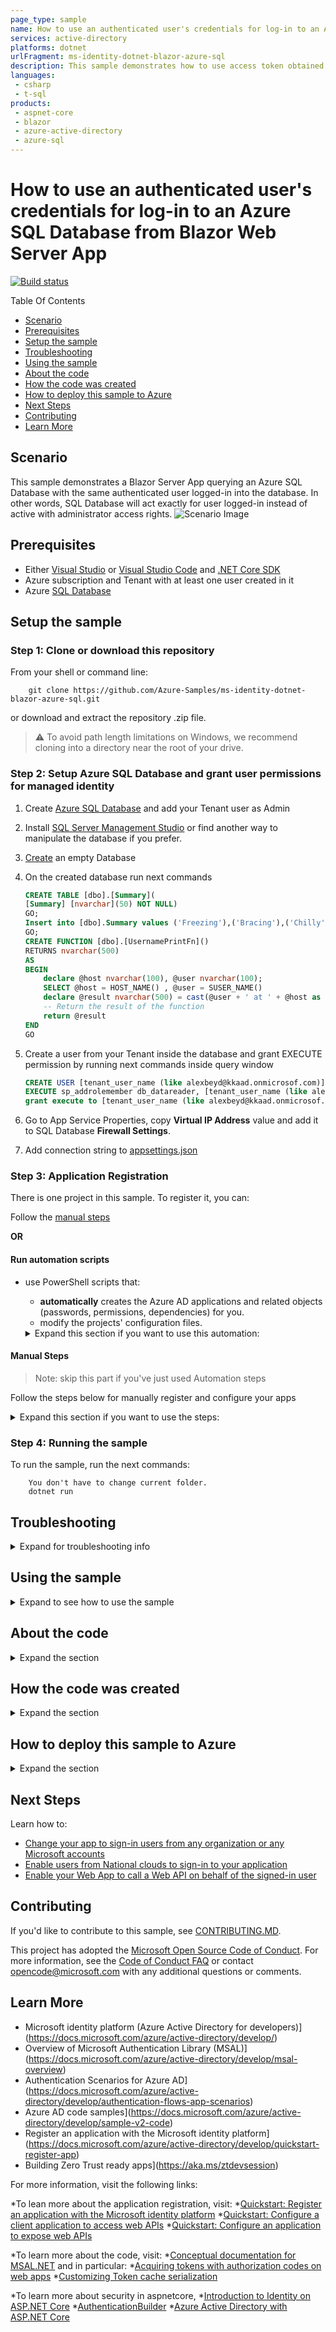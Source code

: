 ```yaml
---
page_type: sample
name: How to use an authenticated user's credentials for log-in to an Azure SQL Database from Blazor Web Server App
services: active-directory
platforms: dotnet
urlFragment: ms-identity-dotnet-blazor-azure-sql
description: This sample demonstrates how to use access token obtained from AAD for connecting to Azure SQL Server database as a user that is logged in into the application.
languages:
 - csharp
 - t-sql
products:
 - aspnet-core
 - blazor
 - azure-active-directory
 - azure-sql
---
```


# How to use an authenticated user's credentials for log-in to an Azure SQL Database from Blazor Web Server App

[![Build status](https://identitydivision.visualstudio.com/IDDP/_apis/build/status/AAD%20Samples/.NET%20client%20samples/ASP.NET%20Core%20Web%20App%20tutorial)](https://identitydivision.visualstudio.com/IDDP/_build/latest?definitionId=819)

Table Of Contents

* [Scenario](#Scenario)
* [Prerequisites](#Prerequisites)
* [Setup the sample](#Setup-the-sample)
* [Troubleshooting](#Troubleshooting)
* [Using the sample](#Using-the-sample)
* [About the code](#About-the-code)
* [How the code was created](#How-the-code-was-created)
* [How to deploy this sample to Azure](#How-to-deploy-this-sample-to-Azure)
* [Next Steps](#Next-Steps)
* [Contributing](#Contributing)
* [Learn More](#Learn-More)

## Scenario

This sample demonstrates a Blazor Server App querying an Azure SQL Database with the same authenticated user logged-in into the database. In other words, SQL Database will act exactly for user logged-in instead of active with administrator access rights.
![Scenario Image](ReadmeFiles/topology.png)



## Prerequisites

- Either [Visual Studio](https://visualstudio.microsoft.com/downloads/) or [Visual Studio Code](https://code.visualstudio.com/download) and [.NET Core SDK](https://www.microsoft.com/net/learn/get-started)
- Azure subscription and Tenant with at least one user created in it
- Azure [SQL Database](https://docs.microsoft.com/en-us/azure/azure-sql/database/single-database-create-quickstart)




## Setup the sample


### Step 1: Clone or download this repository

From your shell or command line:

```console
    git clone https://github.com/Azure-Samples/ms-identity-dotnet-blazor-azure-sql.git
```

or download and extract the repository .zip file.

>:warning: To avoid path length limitations on Windows, we recommend cloning into a directory near the root of your drive.

### Step 2: Setup Azure SQL Database and grant user permissions for managed identity

1. Create [Azure SQL Database](https://docs.microsoft.com/en-us/azure/azure-sql/database/single-database-create-quickstart) and add your Tenant user as Admin
2. Install [SQL Server Management Studio](https://docs.microsoft.com/sql/ssms/download-sql-server-management-studio-ssms) or find another way to manipulate the database if you prefer.
3. [Create](https://docs.microsoft.com/sql/relational-databases/databases/create-a-database) an empty Database
4. On the created database run next commands

   ```sql
   CREATE TABLE [dbo].[Summary](
   [Summary] [nvarchar](50) NOT NULL) 
   GO;
   Insert into [dbo].Summary values ('Freezing'),('Bracing'),('Chilly'),('Cool'),('Mild'),('Warm'),('Balmy'),('Hot'),('Sweltering'),('Scorching')
   GO;
   CREATE FUNCTION [dbo].[UsernamePrintFn]()
   RETURNS nvarchar(500)
   AS
   BEGIN
       declare @host nvarchar(100), @user nvarchar(100);
       SELECT @host = HOST_NAME() , @user = SUSER_NAME()
       declare @result nvarchar(500) = cast(@user + ' at ' + @host as nvarchar(500))
       -- Return the result of the function
       return @result
   END
   GO
   ```

5. Create a user from your Tenant inside the database and grant EXECUTE permission by running next commands inside query window

   ```sql
   CREATE USER [tenant_user_name (like alexbeyd@kkaad.onmicrosof.com)] FROM EXTERNAL PROVIDER; 
   EXECUTE sp_addrolemember db_datareader, [tenant_user_name (like alexbeyd@kkaad.onmicrosof.com)];
   grant execute to [tenant_user_name (like alexbeyd@kkaad.onmicrosof.com)]
   ```

6. Go to App Service Properties, copy **Virtual IP Address** value and add it to SQL Database **Firewall Settings**.
7. Add connection string to [appsettings.json](https://github.com/aremo-ms/ms-identity-dotnet-blazor-azure-sql/blob/master/appsettings.json)


### Step 3: Application Registration

There is one project in this sample. To register it, you can:

Follow the [manual steps](#Manual-steps)

**OR**

#### Run automation scripts

* use PowerShell scripts that:
  * **automatically** creates the Azure AD applications and related objects (passwords, permissions, dependencies) for you.
  * modify the projects' configuration files.

  <details>
   <summary>Expand this section if you want to use this automation:</summary>

    > **WARNING**: If you have never used **Azure AD Powershell** before, we recommend you go through the [App Creation Scripts guide](./AppCreationScripts/AppCreationScripts.md) once to ensure that your environment is prepared correctly for this step.
  
    1. On Windows, run PowerShell as **Administrator** and navigate to the root of the cloned directory
    1. In PowerShell run:

       ```PowerShell
       Set-ExecutionPolicy -ExecutionPolicy RemoteSigned -Scope Process -Force
       ```

    1. Run the script to create your Azure AD application and configure the code of the sample application accordingly.
    1. For interactive process - in PowerShell run:

       ```PowerShell
       cd .\AppCreationScripts\
       .\Configure.ps1 -TenantId "[Optional] - your tenant id" -Environment "[Optional] - Azure environment, defaults to 'Global'"
       ```

    1. In case the previous script fails with error about duplicate App Registration, you might want to run the next cleanup script prior to re-running Configure.ps1

       ```powershell
       cd .\AppCreationScripts\
       .\Cleanup.ps1
       ```

       > Other ways of running the scripts are described in [App Creation Scripts guide](./AppCreationScripts/AppCreationScripts.md)
       > The scripts also provide a guide to automated application registration, configuration and removal which can help in your CI/CD scenarios.

  </details>

#### Manual Steps

 > Note: skip this part if you've just used Automation steps

Follow the steps below for manually register and configure your apps

<details>
   <summary>Expand this section if you want to use the steps:</summary>

   1. Sign in to the [Azure portal](https://portal.azure.com).
   2. If your account is present in more than one Azure AD tenant, select your profile at the top right corner in the menu on top of the page, and then **switch directory** to change your portal session to the desired Azure AD tenant.

##### Register the client app (ClientApp-blazor-azuresql)

   1. Navigate to the [Azure portal](https://portal.azure.com) and select the **Azure AD** service.
   1. Select the **App Registrations** blade on the left, then select **New registration**.
   1. In the **Register an application page** that appears, enter your application's registration information:
      * In the **Name** section, enter a meaningful application name that will be displayed to users of the app, for example `ClientApp-blazor-azuresql`.
   1. Under **Supported account types**, select **Accounts in this organizational directory only**
   1. Click **Register** to create the application.
   1. In the app's registration screen, find and note the **Application (client) ID**. You use this value in your app's configuration file(s) later in your code.
   1. In the app's registration screen, select **Authentication** in the menu.
      * If you don't have a platform added, select **Add a platform** and select the **Web** option.
   1. In the **Redirect URI** section enter the following redirect URIs: 
      * `https://localhost:44348/`
      * `https://localhost:44348/signin-oidc`
   1. In the **Front-channel logout URL** section, set it to `https://localhost:44348/signout-oidc`.
   1. Select **Access tokens (used for implicit flows)** checkbox.
   1. Click **Save** to save your changes.
   1. In the app's registration screen, select the **Certificates & secrets** blade in the left to open the page where you can generate secrets and upload certificates.
   1. In the **Client secrets** section, select **New client secret**:
      * Optionally you can type a key description (for instance `app secret`),
      * Select recommended Expire duration.
      * The generated key value will be displayed when you select the **Add** button. Copy and save the generated value for use in later steps.
      * You'll need this key later in your code's configuration files. This key value will not be displayed again, and is not retrievable by any other means, so make sure to note it from the Azure portal before navigating to any other screen or blade.

##### Configure the client app (ClientApp-blazor-azuresql) to use your app registration

   Open the project in your IDE (like Visual Studio or Visual Studio Code) to configure the code.

   > In the steps below, "ClientID" is the same as "Application ID" or "AppId".

   1. Open the `Client\appsettings.json` file.
      1. Find the key `Domain` and replace the existing value with your Azure AD tenant name.
      2. Find the key `TenantId` and replace the existing value with your Azure AD tenant ID.
      3. Find the key `ClientId` and replace the existing value with the application ID (clientId) of `ClientApp-blazor-azuresql` app copied from the Azure portal.
      4. Find the key `ClientSecret` and replace the existing value with the key you saved during the creation of `ClientApp-blazor-azuresql` copied from the Azure portal.

  **For more information, visit** [Register Application AAD](https://docs.microsoft.com/en-us/azure/active-directory/develop/quickstart-register-app)

  </details>

### Step 4: Running the sample

 To run the sample, run the next commands:

```console
    You don't have to change current folder. 
    dotnet run
```

## Troubleshooting

<details>
 <summary>Expand for troubleshooting info</summary>

Use [Stack Overflow](http://stackoverflow.com/questions/tagged/msal) to get support from the community.
Ask your questions on Stack Overflow first and browse existing issues to see if someone has asked your question before.
Make sure that your questions or comments are tagged with [`azure-active-directory` `adal` `msal` `dotnet`].

If you find a bug in the sample, please raise the issue on [GitHub Issues](../../issues).

To provide a recommendation, visit the following [User Voice page](https://feedback.azure.com/forums/169401-azure-active-directory).
</details>

## Using the sample

<details>
 <summary>Expand to see how to use the sample</summary>

 Running from **VS Code**:

 ```powershell
  dotnet run
 ```

 If you're running from Visual Studio, press **F5** or **Ctrl+F5** (for no debug run)

 On the main page you will be offered to Log In or to go to a "Fetch data" page
 If you choose to go to "Fetch data" page without logging-in, you will be asked to login with a standard UI.
 When the application will be logged in, it will try to connect to Azure SQL Database with the same access token it acquired for the currently logged user.
 Successful connection will be indicated when the page will state that the user is logged into the database and a table with mock forecast data is displayed.

 ![fetch_data_page](../ReadmeFiles/fetch-data-page.png)

 The page displays a message with user and host names that are values of @user and @host on SQL Database.

Did the sample not work for you as expected? Did you encounter issues trying this sample? Then please reach out to us using the [GitHub Issues](../../../../issues) page.

[Consider taking a moment to share your experience with us.](https://forms.office.com/Pages/ResponsePage.aspx?id=v4j5cvGGr0GRqy180BHbRz0h_jLR5HNJlvkZAewyoWxUNEFCQ0FSMFlPQTJURkJZMTRZWVJRNkdRMC4u)
</details>

## About the code

<details>
 <summary>Expand the section</summary>

 The main purpose of this sample is to show how to propagate AAD user to SQL server. The scenario is as follows:

 1. Get Access Token through interactive log-in process and cache it. To enable caching we have to add the 2 last lines to AAD configuration inside Program.cs:

  ```csharp
    builder.Services.AddAuthentication(OpenIdConnectDefaults.AuthenticationScheme)
                .AddMicrosoftIdentityWebApp(builder.Configuration.GetSection("AzureAd"))
                .EnableTokenAcquisitionToCallDownstreamApi() 
                .AddInMemoryTokenCaches();
  ```

 2. Every time, the new SQL connection is created, acquire the cached token and add it to the connection object. If the cached token is unavailable, the MsalUiRequiredException will be thrown and interactive Authorization process will be kicked-off. Here is relevant code snippet from UserAADServices.cs:

  ```csharp
    public async Task<string> GetAccessToken(AuthenticationState authState)
        {
            string accessToken = string.Empty;

            //https://database.windows.net/.default
            var scopes = new string[] { _azureSettings["Scopes"] };

            try
            {
                var accountIdentifier = GetAccountIdentifier(authState);

                IAccount account = await _app.GetAccountAsync(accountIdentifier);

                AuthenticationResult authResult = await _app.AcquireTokenSilent(scopes, account).ExecuteAsync();
                accessToken = authResult.AccessToken;
            }
            catch (MsalUiRequiredException)
            {
                _consentHandler.ChallengeUser(scopes);
                return accessToken;
            }

            return accessToken;
        }
  ```

  > Notice that the code is using a special default scope to be able to work with SQL Server - **https://database.windows.net/.default**

</details>


## How the code was created

<details>
 <summary>Expand the section</summary>

 The application was generated out of standard Visual Studio template for **[Blazor Server App](https://docs.microsoft.com/en-us/aspnet/core/blazor/tooling?view=aspnetcore-6.0&pivots=windows)**
 After that SQL Server Database functionality and Authentication were configured.

1. Create initial sample, follow the [instructions](https://docs.microsoft.com/en-us/aspnet/core/blazor/tooling?view=aspnetcore-6.0&pivots=windows).  During the setup choose to use Microsoft Identity PLatform for Authentication.

1. Modify appsettings.json file
Replace contents of the configuration by the below lines:

```json
{
  "AzureAd": {
    "Instance": "https://login.microsoftonline.com/",
    "Domain": "[Enter the domain of your tenant, e.g. contoso.onmicrosoft.com]",
    "TenantId": "[Enter 'common', or 'organizations' or the Tenant Id (Obtained from the Azure portal. Select 'Endpoints' from the 'App registrations' blade and use the GUID in any of the URLs), e.g. da41245a5-11b3-996c-00a8-4d99re19f292]",
    "ClientId": "[Enter the Client Id (Application ID obtained from the Azure portal), e.g. ba74781c2-53c2-442a-97c2-3d60re42f403]",
    "SignedOutCallbackPath": "/signout-callback-oidc",
    "Scopes": "https://database.windows.net/.default",
    "OnSignOutRedirectPage": "https://localhost:44348",
    "ClientSecret": "[Copy the client secret added to the app from the Azure portal]",
    //"ClientCertificates": [
    //  {
    //    "SourceType": "KeyVault",
    //    "KeyVaultUrl": "[Enter URL for you Key Vault]",
    //    "KeyVaultCertificateName": "[Enter name of the certificate]"
    //  }
    //]
  },
  "Logging": {
    "LogLevel": {
      "Default": "Information",
      "Microsoft": "Warning",
      "Microsoft.Hosting.Lifetime": "Information"
    }
  },
  "AllowedHosts": "*",
  "ConnectionStrings": {
    "SqlDbContext": "Server=<your server name>;database=<your database name>;Persist Security Info=False;MultipleActiveResultSets=False;Encrypt=True;TrustServerCertificate=False"
  }
}
```

1. Open Program.cs.
   - Replace

    ```csharp
     builder.Services.AddAuthentication(OpenIdConnectDefaults.AuthenticationScheme)
     .AddMicrosoftIdentityWebApp(builder.Configuration.GetSection("AzureAd"));
    ```

    by

    ```csharp
     builder.Services.AddAuthentication(OpenIdConnectDefaults.AuthenticationScheme)
                .AddMicrosoftIdentityWebApp(builder.Configuration.GetSection("AzureAd"))
                .EnableTokenAcquisitionToCallDownstreamApi(new string[] { "https://sql.azuresynapse.usgovcloudapi.net/user_impersonation" })
                .AddInMemoryTokenCaches();

    ```

   - Comment the below code. If you leave it uncommented, the application will try to login immediately after start and you won't have a chance to see main page while user is not logged-in

     ```csharp
      builder.Services.AddAuthorization(options =>
      {
       // By default, all incoming requests will be authorized according to the default policy
       options.FallbackPolicy = options.DefaultPolicy;
      });
     ```

   - Replace

     ```csharp
       builder.Services.AddSingleton<WeatherForecastService>();
      ```

      by

      ```csharp
       builder.Services
                .AddScoped<WeatherForecastService>()
                .AddScoped<UserAADService>()
                .AddSingleton<SqlDatabase>();
      ```

1. Open Data/WeatherForecastService.cs and replace the entire class by below code:

    ```csharp
     public class WeatherForecastService
     {
        private readonly UserAADService _userAAD;
        private readonly SqlDatabase _database;

        public WeatherForecastService(UserAADService userAAD, SqlDatabase database)
        {
            _userAAD = userAAD;
            _database = database;
        }

        public async Task<WeatherForecast[]> GetForecastAsync(DateTime startDate, AuthenticationState authState)
        {
            //database call
            var dbSummaries = await GetSummaries(authState);

            var rnd = new Random();
            return Enumerable.Range(1, 5).Select(index => new WeatherForecast
            {
                Date = startDate.AddDays(index),
                TemperatureC = rnd.Next(-20, 55),
                Summary = dbSummaries[rnd.Next(dbSummaries.Count)]
            }).ToArray();
        }

        private async Task<IList<string>> GetSummaries(AuthenticationState authState)
        {
            var summaryList = new List<string>();
            using (SqlConnection conn = _database.GetSqlConnection())
            {
                conn.AccessToken = await _userAAD.GetAccessToken(authState);
                if (conn.AccessToken.IsNullOrEmpty()) return summaryList;

                try
                {
                    if (conn.State == ConnectionState.Closed)
                    await conn.OpenAsync();
                    
                    SqlCommand cmd = new(@"select * from Summary", conn);

                    var myReader = await cmd.ExecuteReaderAsync();

                    while (myReader.Read())
                    {
                        summaryList.Add(myReader["Summary"].ToString());
                    }
                }
                catch (Exception)
                {
                    return summaryList;
                }
                finally
                {
                    if (conn.State == ConnectionState.Open)
                        await conn.CloseAsync();
                }
            }

            return summaryList;
        }
     }
    ```

1. Create SqlDatabase class

    ```csharp
     public class SqlDatabase
     {
        IConfiguration _configuration;

        public SqlDatabase(IConfiguration configuration)
        {
            _configuration = configuration;
        }

        public SqlConnection GetSqlConnection(string connStringName = "SqlDbContext")
        {
            return new(_configuration.GetConnectionString(connStringName));
        }
     }
    ```

1. Create UserAADService class

    ```csharp
     public class UserAADService
     {
        private readonly IConfiguration _configuration;
        private readonly IConfidentialClientApplication _app;
        private readonly IConfigurationSection _azureSettings;
        private readonly SqlDatabase _database;
        readonly MicrosoftIdentityConsentAndConditionalAccessHandler _consentHandler;

        public UserAADService(IConfiguration configuration, SqlDatabase database, MicrosoftIdentityConsentAndConditionalAccessHandler consentHandler)
        {
            _consentHandler = consentHandler;

            _database = database;

            _configuration = configuration;

            _azureSettings = _configuration.GetSection("AzureAd");

            _app =
                ConfidentialClientApplicationBuilder.Create(_azureSettings["ClientId"])
                    .WithClientSecret(_azureSettings["ClientSecret"])
                    .WithAuthority(AzureCloudInstance.AzurePublic, _azureSettings["TenantId"])
                    .WithCacheOptions(CacheOptions.EnableSharedCacheOptions)
                    .Build();
        }

        public async Task<string> GetAccessToken(AuthenticationState authState)
        {
            string accessToken = string.Empty;
            var scopes = new string[] { _azureSettings["Scopes"] };

            try
            {
                var accountIdentifier = GetAccountIdentifier(authState);

                IAccount account = await _app.GetAccountAsync(accountIdentifier);

                AuthenticationResult authResult = await _app.AcquireTokenSilent(scopes, account).ExecuteAsync();
                accessToken = authResult.AccessToken;
            }
            catch (Exception)
            {
                _consentHandler.ChallengeUser(scopes);
                return accessToken;
            }

            return accessToken;
        }

        public async Task<string> GetDatabaseLoggedUser(AuthenticationState authState)
        {
            var loggedUser = "N/A";

            using (SqlConnection conn = _database.GetSqlConnection())
            {
                try
                {
                    var token = await GetAccessToken(authState);

                    if (string.IsNullOrEmpty(token)) return loggedUser;

                    conn.AccessToken = token;

                    if (conn.State == ConnectionState.Closed)
                        await conn.OpenAsync();

                    SqlCommand cmd = new(@"SELECT [dbo].[UsernamePrintFn]()", conn);

                    loggedUser = (await cmd.ExecuteScalarAsync()).ToString();

                }
                catch (Exception)
                {
                    return loggedUser;
                }
                finally
                {
                    if (conn.State == ConnectionState.Open)
                        await conn.CloseAsync();
                }
            }

            return loggedUser;
        }

        private string GetAccountIdentifier(AuthenticationState authState)
        {
            if (authState.User.Identities.First().Claims.Where(c => c.Type == "uid").Count() == 0 ||
                authState.User.Identities.First().Claims.Where(c => c.Type == "utid").Count() == 0)
            {
                return null;
            }
            //return "<user object id>.<tenant id>" which is account identifier;
            return authState.User.Identities.First().Claims.Where(c => c.Type == "uid").First().Value + "." +
                authState.User.Identities.First().Claims.Where(c => c.Type == "utid").First().Value;
        }
     }
    ```

1. Open Pages/FetchData.razor and replace the entire code with this:

    ```csharp
        @page "/fetchdata"

        @using ms_identity_dotnet_blazor_azure_sql.AAD
        @using ms_identity_dotnet_blazor_azure_sql.Data
        @inject WeatherForecastService ForecastService
        @inject UserAADService UserAADService
        @inject AuthenticationStateProvider GetAuthenticationStateAsync

        <h1>Weather forecast</h1>
        <h4><strong>@_greetingsMessage</strong></h4>

        <p>This component demonstrates fetching data from a service that is connected to SQL database.</p>

        @if (forecasts == null)
        {
            <p><em>Loading...</em></p>
        }
        else
        {
            <table class="table">
                <thead>
                    <tr>
                        <th>Date</th>
                        <th>Temp. (C)</th>
                        <th>Temp. (F)</th>
                        <th>Summary</th>
                    </tr>
                </thead>
                <tbody>
                    @foreach (var forecast in forecasts)
                    {
                        <tr>
                            <td>@forecast.Date.ToShortDateString()</td>
                            <td>@forecast.TemperatureC</td>
                            <td>@forecast.TemperatureF</td>
                            <td>@forecast.Summary</td>
                        </tr>
                    }
                </tbody>
            </table>
        }

        @code {
            private WeatherForecast[] forecasts;
            private string _loggedUser;
            private string _greetingsMessage;

            protected override async Task OnInitializedAsync()
            {
                var authstate = await GetAuthenticationStateAsync.GetAuthenticationStateAsync();

                _loggedUser = await UserAADService.GetDatabaseLoggedUser(authstate);

                if (_loggedUser == "N/A")
                    _greetingsMessage = "Please Log Out of the current user and re-login.";
                else
                {
                    _greetingsMessage = $"The user logged into SQL Database is {_loggedUser}";

                    forecasts = await ForecastService.GetForecastAsync(DateTime.Now, authstate);
                }
            }
        }
    ```

1. Delete **counter** link from Shared/NavMenu.razor

</details>


## How to deploy this sample to Azure

<details>
 <summary>Expand the section</summary>



</details>


## Next Steps

Learn how to:

* [Change your app to sign-in users from any organization or any Microsoft accounts](https://github.com/Azure-Samples/active-directory-aspnetcore-webapp-openidconnect-v2/tree/master/1-WebApp-OIDC/1-3-AnyOrgOrPersonal)
* [Enable users from National clouds to sign-in to your application](https://github.com/Azure-Samples/active-directory-aspnetcore-webapp-openidconnect-v2/tree/master/1-WebApp-OIDC/1-4-Sovereign)
* [Enable your Web App to call a Web API on behalf of the signed-in user](https://github.com/Azure-Samples/ms-identity-dotnetcore-ca-auth-context-app)

## Contributing

If you'd like to contribute to this sample, see [CONTRIBUTING.MD](/CONTRIBUTING.md).

This project has adopted the [Microsoft Open Source Code of Conduct](https://opensource.microsoft.com/codeofconduct/). For more information, see the [Code of Conduct FAQ](https://opensource.microsoft.com/codeofconduct/faq/) or contact [opencode@microsoft.com](mailto:opencode@microsoft.com) with any additional questions or comments.

## Learn More

* Microsoft identity platform (Azure Active Directory for developers)](https://docs.microsoft.com/azure/active-directory/develop/)
* Overview of Microsoft Authentication Library (MSAL)](https://docs.microsoft.com/azure/active-directory/develop/msal-overview)
* Authentication Scenarios for Azure AD](https://docs.microsoft.com/azure/active-directory/develop/authentication-flows-app-scenarios)
* Azure AD code samples](https://docs.microsoft.com/azure/active-directory/develop/sample-v2-code)
* Register an application with the Microsoft identity platform](https://docs.microsoft.com/azure/active-directory/develop/quickstart-register-app)
* Building Zero Trust ready apps](https://aka.ms/ztdevsession)

For more information, visit the following links:

 *To lean more about the application registration, visit:
  *[Quickstart: Register an application with the Microsoft identity platform](https://docs.microsoft.com/azure/active-directory/develop/quickstart-register-app)
  *[Quickstart: Configure a client application to access web APIs](https://docs.microsoft.com/azure/active-directory/develop/quickstart-configure-app-access-web-apis)
  *[Quickstart: Configure an application to expose web APIs](https://docs.microsoft.com/azure/active-directory/develop/quickstart-configure-app-expose-web-apis)

  *To learn more about the code, visit:
  *[Conceptual documentation for MSAL.NET](https://github.com/AzureAD/microsoft-authentication-library-for-dotnet/wiki#conceptual-documentation) and in particular:
  *[Acquiring tokens with authorization codes on web apps](https://github.com/AzureAD/microsoft-authentication-library-for-dotnet/wiki/Acquiring-tokens-with-authorization-codes-on-web-apps)
  *[Customizing Token cache serialization](https://github.com/AzureAD/microsoft-authentication-library-for-dotnet/wiki/token-cache-serialization)

  *To learn more about security in aspnetcore,
  *[Introduction to Identity on ASP.NET Core](https://docs.microsoft.com/aspnet/core/security/authentication/identity)
  *[AuthenticationBuilder](https://docs.microsoft.com/dotnet/api/microsoft.aspnetcore.authentication.authenticationbuilder)
  *[Azure Active Directory with ASP.NET Core](https://docs.microsoft.com/aspnet/core/security/authentication/azure-active-directory)



